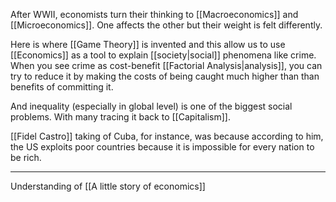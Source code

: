 After WWII, economists turn their thinking to [[Macroeconomics]] and [[Microeconomics]]. One affects the other but their weight is felt differently.

Here is where [[Game Theory]] is invented and this allow us to use [[Economics]] as a tool to explain [[society|social]] phenomena like crime. When you see crime as cost-benefit [[Factorial Analysis|analysis]], you can try to reduce it by making the costs of being caught much higher than than benefits of committing it.

And inequality (especially in global level) is one of the biggest social problems. With many tracing it back to [[Capitalism]].

[[Fidel Castro]] taking of Cuba, for instance, was because according to him, the US exploits poor countries because it is impossible for every nation to be rich.

---

Understanding of [[A little story of economics]]